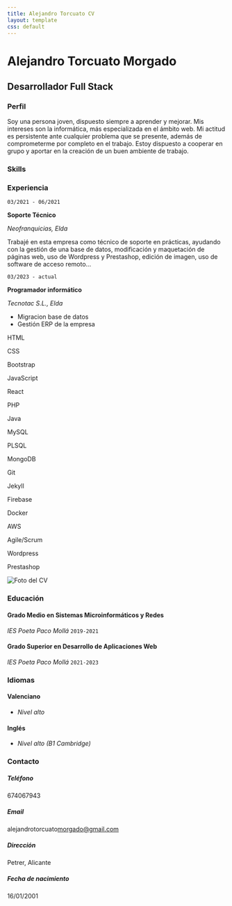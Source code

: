 ```yaml
---
title: Alejandro Torcuato CV
layout: template
css: default
---
```


[Comentario]: <> (Variables para el uso de JetKyll)


[Comment]: <> (Gracias a la regla de parse_block_html me permite introducir lenguaje md dentro de etiquetas HTML, sino no sería posible. Esto lo hago para hacer dos columnas con más facilidad.)

<div id="cv">

[Comment]: <> (Md es tan básico que no se pueden introducir código dentro de divs para separarlo, así que voy a hacer dos includes para dividirlo entre dos divs y poder aplicar el estilo de dos columnas)

[Comment]: <> (Nombre y apellidos del autor)
<div>

# Alejandro Torcuato Morgado


[Comment]: <> (A qué te dedicas)

## Desarrollador Full Stack

</div>

[Comment]: <> (Breve descripción sobre ti)

<div>

### Perfil

Soy una persona joven, dispuesto siempre a aprender y mejorar. Mis intereses son la informática, más especializada en el ámbito web. Mi actitud es persistente ante cualquier problema que se presente, además de comprometerme por completo en el trabajo. Estoy dispuesto a cooperar en grupo y aportar en la creación de un buen ambiente de trabajo.

</div>

[Comment]: <> (Experiencia laboral)

### Skills

<div>

### Experiencia

`03/2021 - 06/2021`

**Soporte Técnico**

_Neofranquicias, Elda_

Trabajé en esta empresa como técnico de soporte en prácticas, ayudando con la gestión de una base de datos, modificación y maquetación de páginas web, uso de Wordpress y Prestashop, edición de imagen, uso de software de acceso remoto...

`03/2023 - actual`

**Programador informático**

_Tecnotac S.L., Elda_

- Migracion base de datos
- Gestión ERP de la empresa


</div>

<div id="skills-container">
  <p>HTML</p>
  <p>CSS</p>
  <p>Bootstrap</p>
  <p>JavaScript</p>
  <p>React</p>
  <p>PHP</p>
  <p>Java</p>
  <p>MySQL</p>
  <p>PLSQL</p>
  <p>MongoDB</p>
  <p>Git</p>
  <p>Jekyll</p>
  <p>Firebase</p>
  <p>Docker</p>
  <p>AWS</p>
  <p>Agile/Scrum</p>
  <p>Wordpress</p>
  <p>Prestashop</p>
</div>


</div>

<div id="sidebar">

[Comment]: <> (Foto de perfil)

<div>
<img src="{{ site.baseurl }}/assets/foto.jpg" alt="Foto del CV">
</div>

<div>

[Comment]: <> (Información sobre tu educación)

### Educación

#### Grado Medio en Sistemas Microinformáticos y Redes

_IES Poeta Paco Mollá_
`2019-2021`

#### Grado Superior en Desarrollo de Aplicaciones Web

_IES Poeta Paco Mollá_
`2021-2023`

[Comment]: <> (Idiomas)

### Idiomas

#### Valenciano

- _Nivel alto_

#### Inglés

- _Nivel alto (B1 Cambridge)_

[Comment]: <> (Datos de contacto)

### Contacto

##### Teléfono

<a>674067943</a>

##### Email

<a>alejandrotorcuato<wbr>morgado@gmail.com</a>

##### Dirección

Petrer, Alicante

##### Fecha de nacimiento

16/01/2001

</div>
</div>
